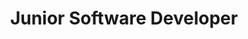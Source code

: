 ---
title: "Junior Software Developer"
description: "I've specialized in developing RESTful APIs with FastAPI, as well as deploying containers on GCP using Cloud Run and orchestrating them with Kubernetes in Google Kubernetes Engine (GKE). Additionally, I focus on developing web applications with Django and creating interfaces using the React ecosystem."
lenguages: ["Python", "Django", "Javascript", "Typescript", "React JS", "Next JS", "Kubernetes", "GKE", "Docker"]
starting_year: "2024"
ending_year: "Present" 
---
